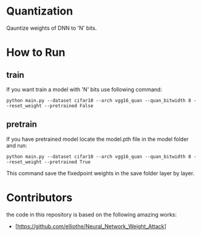 # Quantization
Qauntize weights of DNN to 'N' bits.
# How to Run 
## train 
If you want train a model with 'N' bits use following command:
```
python main.py --dataset cifar10 --arch vgg16_quan --quan_bitwidth 8 --reset_weight --pretrained False 
```
## pretrain 
If you have pretrained model locate the model.pth file in the model folder and run: 
```
python main.py --dataset cifar10 --arch vgg16_quan --quan_bitwidth 8 --reset_weight --pretrained True 
```
This command save the fixedpoint weights in the save folder layer by layer. 
# Contributors

the code in this repository is based on the following amazing works:
* [https://github.com/elliothe/Neural_Network_Weight_Attack]
